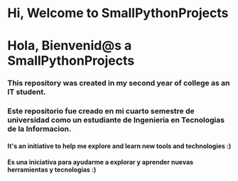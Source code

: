 # Hi, Welcome to SmallPythonProjects
# Hola, Bienvenid@s a SmallPythonProjects

### This repository was created in my second year of college as an IT student.
### Este repositorio fue creado en mi cuarto semestre de universidad como un estudiante de Ingenieria en Tecnologias de la Informacion.

#### It's an initiative to help me explore and learn new tools and technologies :)
#### Es una iniciativa para ayudarme a explorar y aprender nuevas herramientas y tecnologias :)
